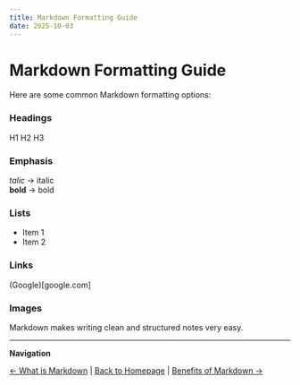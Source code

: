 ```yaml
---
title: Markdown Formatting Guide
date: 2025-10-03
---
```

# Markdown Formatting Guide

Here are some common Markdown formatting options:

### Headings
H1
H2
H3

### Emphasis

_talic_ → italic  
**bold** → bold

### Lists
- Item 1
- Item 2

### Links
(Google)[google.com]

### Images

Markdown makes writing clean and structured notes very easy.

---

**Navigation**  

[← What is Markdown](resources-markdownpage4.md) | [Back to Homepage](../index.md) | [Benefits of Markdown →](resources-markdownpage6.md)